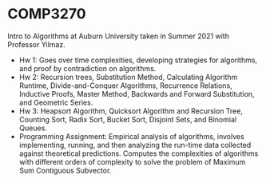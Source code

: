 # COMP3270
Intro to Algorithms at Auburn University taken in Summer 2021 with Professor Yilmaz. 

- Hw 1: Goes over time complexities, developing strategies for algorithms, and proof by contradiction on algorithms.
- Hw 2: Recursion trees, Substitution Method, Calculating Algorithm Runtime, Divide-and-Conquer Algorithms, Recurrence Relations, Inductive Proofs, Master Method, Backwards and Forward Substitution, and Geometric Series.
- Hw 3: Heapsort Algorithm, Quicksort Algorithm and Recursion Tree, Counting Sort, Radix Sort, Bucket Sort, Disjoint Sets, and Binomial Queues.  
- Programming Assignment: Empirical analysis of algorithms, involves implementing, running, and then analyzing the run-time data collected against theoretical predictions. Computes the complexities of algorithms with different orders of complexity to solve the problem of Maximum Sum Contiguous Subvector.
